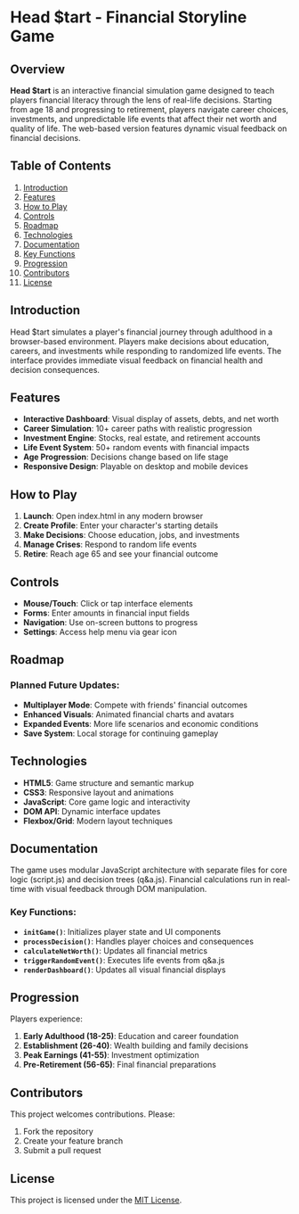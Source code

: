 # Head $tart - Financial Storyline Game

## Overview

**Head $tart** is an interactive financial simulation game designed to teach players financial literacy through the lens of real-life decisions. Starting from age 18 and progressing to retirement, players navigate career choices, investments, and unpredictable life events that affect their net worth and quality of life. The web-based version features dynamic visual feedback on financial decisions.

## Table of Contents

1. [Introduction](#introduction)
2. [Features](#features)
3. [How to Play](#how-to-play)
4. [Controls](#controls)
5. [Roadmap](#roadmap)
6. [Technologies](#technologies)
7. [Documentation](#documentation)
8. [Key Functions](#key-functions)
9. [Progression](#progression)
10. [Contributors](#contributors)
11. [License](#license)

## Introduction

Head $tart simulates a player's financial journey through adulthood in a browser-based environment. Players make decisions about education, careers, and investments while responding to randomized life events. The interface provides immediate visual feedback on financial health and decision consequences.

## Features

- **Interactive Dashboard**: Visual display of assets, debts, and net worth
- **Career Simulation**: 10+ career paths with realistic progression
- **Investment Engine**: Stocks, real estate, and retirement accounts
- **Life Event System**: 50+ random events with financial impacts
- **Age Progression**: Decisions change based on life stage
- **Responsive Design**: Playable on desktop and mobile devices

## How to Play

1. **Launch**: Open index.html in any modern browser
2. **Create Profile**: Enter your character's starting details
3. **Make Decisions**: Choose education, jobs, and investments
4. **Manage Crises**: Respond to random life events
5. **Retire**: Reach age 65 and see your financial outcome

## Controls

- **Mouse/Touch**: Click or tap interface elements
- **Forms**: Enter amounts in financial input fields
- **Navigation**: Use on-screen buttons to progress
- **Settings**: Access help menu via gear icon

## Roadmap

### Planned Future Updates:
- **Multiplayer Mode**: Compete with friends' financial outcomes
- **Enhanced Visuals**: Animated financial charts and avatars
- **Expanded Events**: More life scenarios and economic conditions
- **Save System**: Local storage for continuing gameplay

## Technologies

- **HTML5**: Game structure and semantic markup
- **CSS3**: Responsive layout and animations
- **JavaScript**: Core game logic and interactivity
- **DOM API**: Dynamic interface updates
- **Flexbox/Grid**: Modern layout techniques

## Documentation

The game uses modular JavaScript architecture with separate files for core logic (script.js) and decision trees (q&a.js). Financial calculations run in real-time with visual feedback through DOM manipulation.

### Key Functions:
- **`initGame()`**: Initializes player state and UI components
- **`processDecision()`**: Handles player choices and consequences
- **`calculateNetWorth()`**: Updates all financial metrics
- **`triggerRandomEvent()`**: Executes life events from q&a.js
- **`renderDashboard()`**: Updates all visual financial displays

## Progression

Players experience:
1. **Early Adulthood (18-25)**: Education and career foundation
2. **Establishment (26-40)**: Wealth building and family decisions
3. **Peak Earnings (41-55)**: Investment optimization
4. **Pre-Retirement (56-65)**: Final financial preparations

## Contributors

This project welcomes contributions. Please:
1. Fork the repository
2. Create your feature branch
3. Submit a pull request

## License

This project is licensed under the [MIT License](LICENSE).
